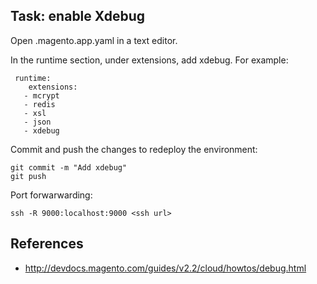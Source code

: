 ## Task: enable Xdebug

Open .magento.app.yaml in a text editor.

In the runtime section, under extensions, add xdebug. For example:
```
 runtime:
    extensions:
   - mcrypt
   - redis
   - xsl
   - json
   - xdebug
```

Commit and push the changes to redeploy the environment:
```
git commit -m "Add xdebug"
git push
```

Port forwarwarding:
```
ssh -R 9000:localhost:9000 <ssh url>
```

## References
* http://devdocs.magento.com/guides/v2.2/cloud/howtos/debug.html
